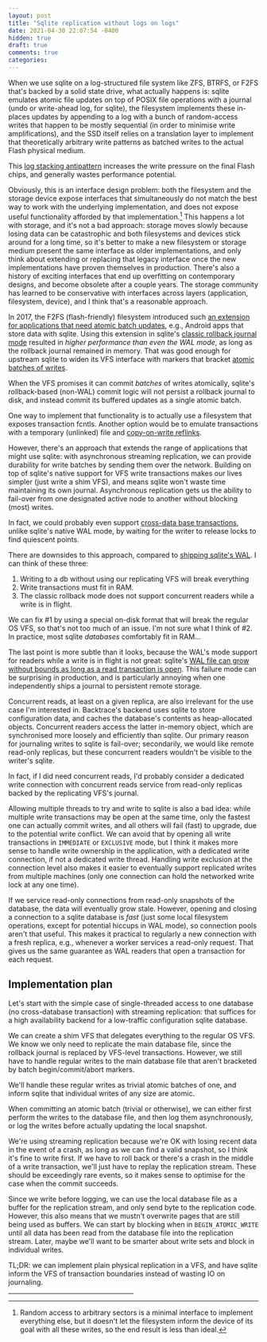 ```yaml
---
layout: post
title: "Sqlite replication without logs on logs"
date: 2021-04-30 22:07:54 -0400
hidden: true
draft: true
comments: true
categories: 
---
```


When we use sqlite on a log-structured file system like ZFS, BTRFS, or
F2FS that's backed by a solid state drive, what actually happens is:
sqlite emulates atomic file updates on top of POSIX file operations
with a journal (undo or write-ahead log, for sqlite), the filesystem
implements these in-places updates by appending to a log with a bunch
of random-access writes that happen to be mostly sequential (in order
to minimise write amplifications), and the SSD itself relies on a
translation layer to implement that theoretically arbitrary write
patterns as batched writes to the actual Flash physical medium.

This [log stacking antipattern](https://www.usenix.org/conference/inflow14/workshop-program/presentation/yang)
increases the write pressure on the final Flash chips, and
generally wastes performance potential.

Obviously, this is an interface design problem: both the filesystem
and the storage device expose interfaces that simultaneously do not
match the best way to work with the underlying implementation, and
does not expose useful functionality afforded by that
implementation.[^expressive-power] This happens a lot with storage,
and it's not a bad approach: storage moves slowly because losing data
can be catastrophic and both filesystems and devices stick around for
a long time, so it's better to make a new filesystem or storage medium
present the same interface as older implementations, and only think
about extending or replacing that legacy interface once the new
implementations have proven themselves in production.  There's also a
history of exciting interfaces that end up overfitting on contemporary
designs, and become obsolete after a couple years.  The storage
community has learned to be conservative with interfaces across layers
(application, filesystem, device), and I think that's a reasonable
approach.

[^expressive-power]: Random access to arbitrary sectors is a minimal interface to implement everything else, but it doesn't let the filesystem inform the device of its goal with all these writes, so the end result is less than ideal.

In 2017, the F2FS (flash-friendly) filesystem introduced such 
[an extension for applications that need atomic batch updates](http://esos.hanyang.ac.kr/files/publication/conferences/international/HPCCT2016-108_final.pdf),
e.g., Android apps that store data with sqlite.  Using this extension in
sqlite's [classic rollback journal mode](https://sqlite.org/atomiccommit.html)
resulted in *higher performance than even the WAL mode*, as
long as the rollback journal remained in memory.  That was good enough
for upstream sqlite to widen its VFS interface with markers
that bracket [atomic batches of writes](https://www.sqlite.org/c3ref/c_fcntl_begin_atomic_write.html#sqlitefcntlbeginatomicwrite).

When the VFS promises it can commit *batches* of writes atomically,
sqlite's rollback-based (non-WAL) commit logic will not persist
a rollback journal to disk, and instead commit its buffered updates
as a single atomic batch.

One way to implement that functionality is to actually use a
filesystem that exposes transaction fcntls.  Another option would be
to emulate transactions with a temporary (unlinked) file and
[copy-on-write reflinks](https://lwn.net/Kernel/Index/#reflink).

However, there's an approach that extends the range of applications
that might use sqlite: with asynchronous streaming replication, we can
provide durability for write batches by sending them over the network.
Building on top of sqlite's native support for VFS write transactions
makes our lives simpler (just write a shim VFS), and means sqlite
won't waste time maintaining its own journal.  Asynchronous replication
gets us the ability to fail-over from one designated active node to
another without blocking (most) writes.

In fact, we could probably even support
[cross-data base transactions](https://sqlite.org/lockingv3.html),
unlike sqlite's native WAL mode, by waiting for the writer to
release locks to find quiescent points.

There are downsides to this approach, compared to [shipping sqlite's WAL](https://litestream.io/).  I can think of these three:

1. Writing to a db without using our replicating VFS will break
   everything
2. Write transactions must fit in RAM.
3. The classic rollback mode does not support concurrent readers
   while a write is in flight.

We can fix #1 by using a special on-disk format that will break the
regular OS VFS, so that's not too much of an issue.  I'm not sure what
I think of #2.  In practice, most sqlite *databases* comfortably fit
in RAM...

The last point is more subtle than it looks, because the WAL's mode
support for readers while a write is in flight is not great: sqlite's
[WAL file can grow without bounds as long as a read transaction is open](https://www.sqlite.org/cgi/src/doc/wal2/doc/wal2.md).
This failure mode can be surprising in production, and is particularly
annoying when one independently ships a journal to persistent remote
storage.

Concurrent reads, at least on a given replica, are also irrelevant for
the use case I'm interested in.  Backtrace's backend uses sqlite to
store configuration data, and caches the database's contents as
heap-allocated objects.  Concurrent readers access the latter
in-memory object, which are synchronised more loosely and efficiently
than sqlite.  Our primary reason for journaling writes to sqlite is
fail-over; secondarily, we would like remote read-only replicas, but
these concurrent readers wouldn't be visible to the writer's sqlite.

In fact, if I did need concurrent reads, I'd probably consider a
dedicated write connection with concurrent reads service from
read-only replicas backed by the replicating VFS's journal.

Allowing multiple threads to try and write to sqlite is also a bad
idea: while multiple write transactions may be open at the same time,
only the fastest one can actually commit writes, and all others will
fail (fast) to upgrade, due to the potential write conflict. We can
avoid that by opening all write transactions in `IMMEDIATE` or
`EXCLUSIVE` mode, but I think it makes more sense to handle write
ownership in the application, with a dedicated write connection, if
not a dedicated write thread.  Handling write exclusion at the
connection level also makes it easier to eventually support replicated
writes from multiple machines (only one connection can hold the
networked write lock at any one time).

If we service read-only connections from read-only snapshots of the
database, the data will eventually grow stale.  However, opening and
closing a connection to a sqlite database is *fast* (just some local
filesystem operations, except for potential hiccups in WAL mode), so
connection pools aren't that useful.  This makes it practical to
regularly a new connection with a fresh replica, e.g., whenever a
worker services a read-only request.  That gives us the same guarantee
as WAL readers that open a transaction for each request.

Implementation plan
-------------------

Let's start with the simple case of single-threaded access to one
database (no cross-database transaction) with streaming replication:
that suffices for a high availability backend for a low-traffic
configuration sqlite database.

We can create a shim VFS that delegates everything to the regular OS
VFS.  We know we only need to replicate the main database file, since
the rollback journal is replaced by VFS-level transactions.  However,
we still have to handle regular writes to the main database file that
aren't bracketed by batch begin/commit/abort markers.

We'll handle these regular writes as trivial atomic batches of one,
and inform sqlite that individual writes of any size are atomic.

When committing an atomic batch (trivial or otherwise), we can either
first perform the writes to the database file, and then log them
asynchronously, or log the writes before actually updating the local
snapshot.

We're using streaming replication because we're OK with losing recent
data in the event of a crash, as long as we can find a valid snapshot,
so I think it's fine to write first.  If we have to roll back or
there's a crash in the middle of a write transaction, we'll just have
to replay the replication stream.  These should be exceedingly rare
events, so it makes sense to optimise for the case when the commit
succeeds.

Since we write before logging, we can use the local database file as a
buffer for the replication stream, and only send byte to the
replication code.  However, this also means that we mustn't overwrite
pages that are still being used as buffers.  We can start by blocking
when in `BEGIN_ATOMIC_WRITE` until all data has been read from the database
file into the replication stream.  Later, maybe we'll want to be smarter
about write sets and block in individual writes.

TL;DR: we can implement plain physical replication in a VFS, and have
sqlite inform the VFS of transaction boundaries instead of wasting IO
on journaling.

<p><hr style="width: 50%" /></p>
